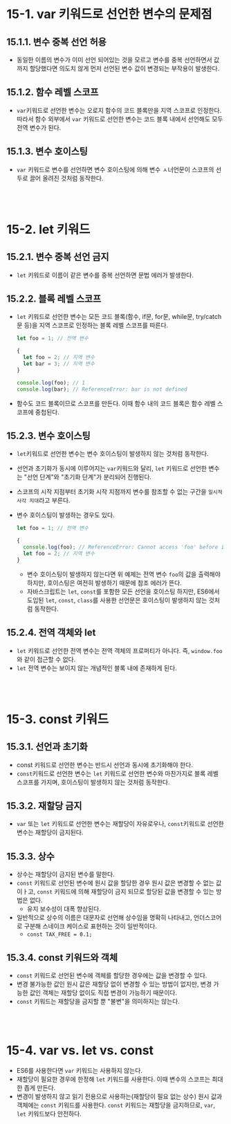 # 15-1. var 키워드로 선언한 변수의 문제점

## 15.1.1. 변수 중복 선언 허용

- 동일한 이름의 변수가 이미 선언 되어있는 것을 모르고 변수를 중복 선언하면서 값까지 할당했다면 의도치 않게 먼저 선언된 변수 값이 변경되는 부작용이 발생한다.

## 15.1.2. 함수 레벨 스코프

- `var`키워드로 선언한 변수는 오로지 함수의 코드 블록만을 지역 스코프로 인정한다. 따라서 함수 외부에서 `var` 키워드로 선언한 변수는 코드 블록 내에서 선언해도 모두 전역 변수가 된다.

## 15.1.3. 변수 호이스팅

- `var` 키워드로 변수를 선언하면 변수 호이스팅에 의해 변수 ㅅ너언문이 스코프의 선두로 끌어 올려진 것처럼 동작한다.

<br>
<br>

# 15-2. let 키워드

## 15.2.1. 변수 중복 선언 금지

- `let` 키워드로 이름이 같은 변수를 중복 선언하면 문법 에러가 발생한다.

## 15.2.2. 블록 레벨 스코프

- `let` 키워드로 선언한 변수는 모든 코드 블록(함수, if문, for문, while문, try/catch문 등)을 지역 스코프로 인정하는 블록 레벨 스코프를 따른다.

  ```javascript
  let foo = 1; // 전역 변수

  {
    let foo = 2; // 지역 변수
    let bar = 3; // 지역 변수
  }

  console.log(foo); // 1
  console.log(bar); // ReferenceError: bar is not defined
  ```

- 함수도 코드 블록이므로 스코프를 만든다. 이때 함수 내의 코드 블록은 함수 레벨 스코프에 중첩된다.

## 15.2.3. 변수 호이스팅

- `let`키워드로 선언한 변수는 변수 호이스팅이 발생하지 않는 것처럼 동작한다.
- 선언과 초기화가 동시에 이루어지는 `var`키워드와 달리, `let` 키워드로 선언한 변수는 "선언 단계"와 "초기화 단계"가 분리되어 진행된다.
- 스코프의 시작 지점부터 초기화 시작 지점까지 변수를 참조할 수 없는 구간을 `일시적 사각 지대`라고 부른다.
- 변수 호이스팅이 발생하는 경우도 있다.

  ```javascript
  let foo = 1; // 전역 변수

  {
    console.log(foo); // ReferenceError: Cannot access 'foo' before initialization
    let foo = 2; // 지역 변수
  }
  ```

  - 변수 호이스팅이 발생하지 않는다면 위 예제는 전역 변수 `foo`의 값을 출력해야 하지만, 호이스팅은 여전히 발생하기 때문에 참조 에러가 뜬다.
  - 자바스크립트는 `let`, `const`를 포함한 모든 선언을 호이스팅 하지만, ES6에서 도입된 `let`, `const`, `class`를 사용한 선언문은 호이스팅이 발생하지 않는 것처럼 동작한다.

## 15.2.4. 전역 객체와 let

- `let` 키워드로 선언한 전역 변수는 전역 객체의 프로퍼티가 아니다. 즉, `window.foo`와 같이 접근할 수 없다.
- `let` 전역 변수는 보이지 않는 개념적인 블록 내에 존재하게 된다.

<br>
<br>

# 15-3. const 키워드

## 15.3.1. 선언과 초기화

- const 키워드로 선언한 변수는 반드시 선언과 동시에 초기화해야 한다.
- `const`키워드로 선언한 변수는 `let` 키워드로 선언한 변수와 마찬가지로 블록 레벨 스코프를 가지며, 호이스팅이 발생하지 않는 것처럼 동작한다.

## 15.3.2. 재할당 금지

- `var` 또는 `let` 키워드로 선언한 변수는 재할당이 자유로우나, `const`키워드로 선언한 변수는 재할당이 금지된다.

## 15.3.3. 상수

- 상수는 재할당이 금지된 변수를 말한다.
- `const` 키워드로 선언된 변수에 원시 값을 할당한 경우 원시 값은 변경할 수 없는 값이ㅏ고, `const` 키워드에 의해 재할당이 금지 되므로 할당된 값을 변경할 수 있는 방법은 없다.
  - 유지 보수성이 대폭 향상된다.
- 일반적으로 상수의 이름은 대문자로 선언해 상수임을 명확히 나타내고, 언더스코어로 구분해 스네이크 케이스로 표현하는 것이 일반적이다.
  - `const TAX_FREE = 0.1;`

## 15.3.4. const 키워드와 객체

- `const` 키워드로 선언된 변수에 객체를 할당한 경우에는 값을 변경할 수 있다.
- 변경 불가능한 값인 원시 값은 재할당 없이 변경할 수 있는 방법이 없지만, 변경 가능한 값인 객체는 재할당 없이도 직접 변경이 가능하기 때문이다.
- `const` 키워드는 재할당을 금지할 뿐 "불변"을 의미하지는 않는다.

<br>
<br>

# 15-4. var vs. let vs. const

- ES6를 사용한다면 `var` 키워드는 사용하지 않는다.
- 재할당이 필요한 경우에 한정해 `let` 키워드를 사용한다. 이때 변수의 스코프는 최대한 좁게 만든다.
- 변경이 발생하지 않고 읽기 전용으로 사용하는(재할당이 필요 없는 상수) 원시 값과 객체에는 `const` 키워드를 사용한다. `const` 키워드는 재할당을 금지하므로, `var`, `let` 키워드보다 안전하다.
                  